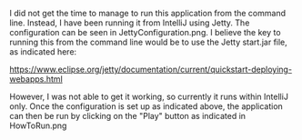 I did not get the time to manage to run this application from the command line. Instead, I have been running it from IntelliJ using Jetty. The configuration can be seen in JettyConfiguration.png. I believe the key to running this from the command line would be to use the Jetty start.jar file, as indicated here:

https://www.eclipse.org/jetty/documentation/current/quickstart-deploying-webapps.html

However, I was not able to get it working, so currently it runs within IntelliJ only. Once the configuration is set up as indicated above, the application can then be run by clicking on the "Play" button as indicated in HowToRun.png

